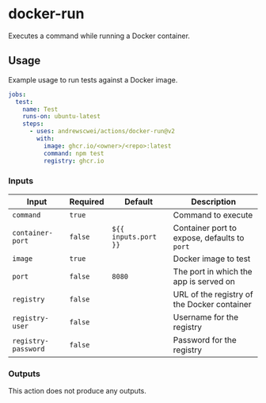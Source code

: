 # docker-run

Executes a command while running a Docker container.

## Usage

Example usage to run tests against a Docker image.

```yml
jobs:
  test:
    name: Test
    runs-on: ubuntu-latest
    steps:
      - uses: andrewscwei/actions/docker-run@v2
        with:
          image: ghcr.io/<owner>/<repo>:latest
          command: npm test
          registry: ghcr.io
```

### Inputs

| Input | Required | Default | Description |
| ----- | -------- | ------- | ----------- |
| `command` | `true` | | Command to execute |
| `container-port` | `false` | `${{ inputs.port }}` | Container port to expose, defaults to `port` |
| `image` | `true` | | Docker image to test |
| `port` | `false` | `8080` | The port in which the app is served on |
| `registry` | `false` | | URL of the registry of the Docker container |
| `registry-user` | `false` | | Username for the registry |
| `registry-password`| `false` | | Password for the registry |

### Outputs

This action does not produce any outputs.

